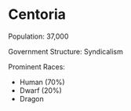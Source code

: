 # Centoria

 Population: 37,000

 Government Structure: Syndicalism

 Prominent Races: 
 - Human (70%)
- Dwarf (20%)
- Dragon



